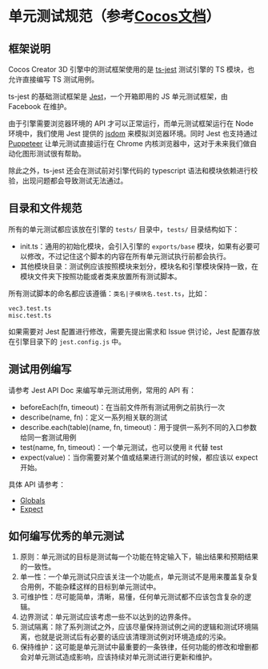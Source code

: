 # 单元测试规范（参考[Cocos文档](https://docs.cocos.com/creator3d/manual/zh/tests/unit-test.html)）

## 框架说明



Cocos Creator 3D 引擎中的测试框架使用的是 [ts-jest](https://kulshekhar.github.io/ts-jest/) 测试引擎的 TS 模块，也允许直接编写 TS 测试用例。

ts-jest 的基础测试框架是 [Jest](https://jestjs.io/)，一个开箱即用的 JS 单元测试框架，由 Facebook 在维护。

由于引擎需要浏览器环境的 API 才可以正常运行，而单元测试框架运行在 Node 环境中，我们使用 Jest 提供的 [jsdom](https://github.com/jsdom/jsdom) 来模拟浏览器环境。同时 Jest 也支持通过 [Puppeteer](https://pptr.dev/) 让单元测试直接运行在 Chrome 内核浏览器中，这对于未来我们做自动化图形测试很有帮助。

除此之外，ts-jest 还会在测试前对引擎代码的 typescript 语法和模块依赖进行校验，出现问题都会导致测试无法通过。

## 目录和文件规范

所有的单元测试都应该放在引擎的 `tests/` 目录中，`tests/` 目录结构如下：

- init.ts：通用的初始化模块，会引入引擎的 `exports/base` 模块，如果有必要可以修改，不过记住这个脚本的内容在所有单元测试执行前都会执行。
- 其他模块目录：测试例应该按照模块来划分，模块名和引擎模块保持一致，在模块文件夹下按照功能或者类来放置所有测试脚本。

所有测试脚本的命名都应该遵循：`类名|子模块名.test.ts`，比如：

```
vec3.test.ts
misc.test.ts
```

如果需要对 Jest 配置进行修改，需要先提出需求和 Issue 供讨论，Jest 配置存放在引擎目录下的 `jest.config.js` 中。

## 测试用例编写

请参考 Jest API Doc 来编写单元测试用例，常用的 API 有：

- beforeEach(fn, timeout)：在当前文件所有测试用例之前执行一次
- describe(name, fn)：定义一系列相关联的测试
- describe.each(table)(name, fn, timeout)：用于提供一系列不同的入口参数给同一套测试用例
- test(name, fn, timeout)：一个单元测试，也可以使用 it 代替 test
- expect(value)：当你需要对某个值或结果进行测试的时候，都应该以 expect 开始。

具体 API 请参考：

- [Globals](https://jestjs.io/docs/en/api)
- [Expect](https://jestjs.io/docs/en/expect)

## 如何编写优秀的单元测试

1. 原则：单元测试的目标是测试每一个功能在特定输入下，输出结果和预期结果的一致性。
2. 单一性：一个单元测试只应该关注一个功能点，单元测试不是用来覆盖复杂复合用例，不能杂糅这样的目标到单元测试中。
3. 可维护性：尽可能简单，清晰，易懂，任何单元测试都不应该包含复杂的逻辑。
4. 边界测试：单元测试应该考虑一些不以达到的边界条件。
5. 测试隔离：除了系列测试之外，应该尽量保持测试例之间的逻辑和测试环境隔离，也就是说测试后有必要的话应该清理测试例对环境造成的污染。
6. 保持维护：这可能是单元测试中最重要的一条铁律，任何功能的修改和增删都会对单元测试造成影响，应该持续对单元测试进行更新和维护。
